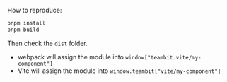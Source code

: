 How to reproduce:

```bash
pnpm install
pnpm build
```

Then check the `dist` folder.

- webpack will assign the module into `window["teambit.vite/my-component"]`
- Vite will assign the module into `window.teambit["vite/my-component"]`
